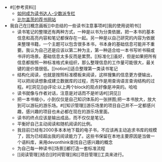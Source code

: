 - #[[参考资料]]
    - [如何成为读书达人-少数派专栏](https://sspai.com/topic/252)
    - [比尔盖茨的荐书网站](https://www.gatesnotes.com/Books#access_token=PWvz4L-QGK09Wa_lf0d-IfG_NVatPaetkxAMzpQCewNkkNVyQImduyUYEyYfhc0vxvt-J5zlBap97rgXzvNYwKiEJok8Q0ixVMd7OcATVT8ZjObmeTJR-UbGFH2x68NRPTf8kM37rFYNOiAW-bMV6RQXDCXp2SiWtSYma3ruJ19hWkHllcsiFXYwb9peNI6TZd3MZl6Un4cyVVqGhrxgGHn8dBXNPOZdaYDU90nm3GOtC_R2DyLowdzVHL8307x5FZXJZhJMoIiYWeueaG9Rpjdu2thJP0xOhPkTD1D08AZCdaAszGj9B2c_nlHFHHY2xc3nnnMtTTf8BU3mAqUEafapsw_0HgKQ_s4mViHQsh0D55njeJSZROxjSDLVPqwPxRznBAS06AP5DUHLCgPRHVMYJJP1VzvetiuqetMlVEvvxyfHzlvRbrKqwQ2LoQOjMALvzmjNiKfa1U2XxVZ9uxxk2bbBJ9ZqNeNqjN17bmoMbpa4dHf3eMnZyodFD0PHtoLD2CnFT-njslOR8rbHFWUsLKnr7FJFpQZjTQjnPH8lYKdqhij_cT0yzxRvCqSTFN39MWjR81vtTAqrft3Ga60jjBqtcEDX9ucf_sQJOpw&token_type=bearer&expires_in=86400000&state=mYVrRzaq8rfzt39HnQSQpeow95OBq6oivEwbUbYsGuM1)
- 我自己在[[概念画板]]中总结的一些读书注意事项#[[我的使用说明书]]
    - 读书笔记的整理还有两种方式，一种是以书为分类依据，把一本书的基本信息和高亮内容和笔记都保存在一起。另一种是以自己研究的内容为依据来整理书籍，一个主题可以包含很多本书，书本身的基础信息可能并不重要。我认为自己还是应该以第二种为主，第一种适合给一本书写听书稿或书评的场景。基础信息太多反而是累赘。[[标准化]]虽好，但是如果把所有信息都按照一种标准格式来组织，那么整理信息的工作量可能很大，最关键的是价值很低。[[notion]]适合整理第一类读书笔记
    - 结构化阅读，也就是按照标准模板来阅读，这样搜集的信息更方便输出，可以把阅读想象成建立数据库的过程，而写作是用查询语言查询结构的过程。#[[洞见]]@评论:以上两个block的观点好像是冲突的。哈哈
    - 读书就像与作者对话，注意是对话而不是听话#[[洞见]]
    - 把一本书缩小，小到仅仅是自己知识体系的一张拼图;把一本书放大，放大到可以游玩的游乐场。#[[知识管理]]游乐场里的项目自己并不一定都感兴趣，感兴趣的项目也未必都在现在的游乐场里面。
    - 读书的终点应该是输出成品，而不仅仅是笔记。
    - 平衡好自己主动阅读和随机阅读的比例。
    - 我目前已经有2000多本本地下载的电子书，不应该再主动追求书库的规模了，因为已经超出我的阅读能力了。这些书保留在本地主要原因是当做一个语料库，来用devonthink查找自己感兴趣的概念
    - 为自己每一种读书[[场景]]都打造一套标准流程
    - [[阅读管理]]结合[[时间管理]]和[[项目管理]]工具来进行。

